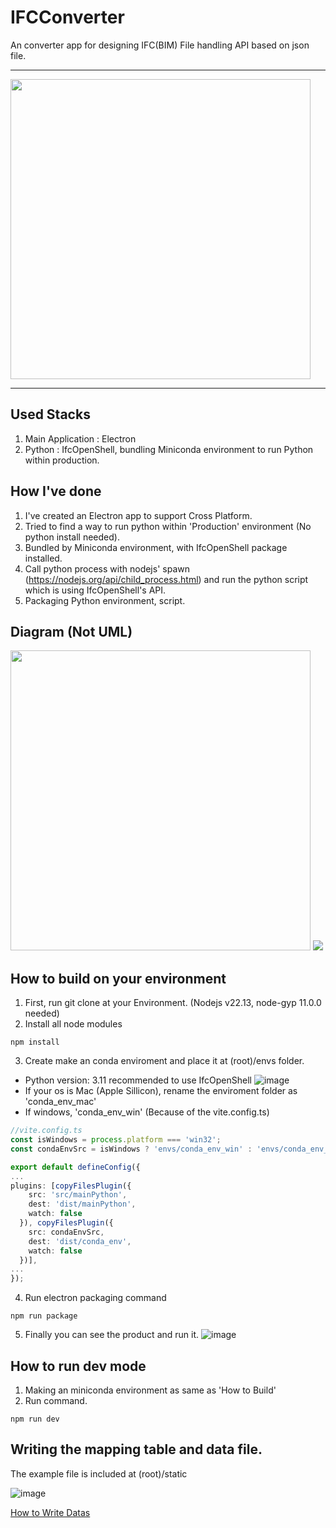# IFCConverter

An converter app for designing IFC(BIM) File handling API based on json file.

---

<img src="https://github.com/user-attachments/assets/100cdeac-7570-4e02-8a7f-35fcec45683b" width="480px">

---

## Used Stacks
1. Main Application : Electron
2. Python : IfcOpenShell, bundling Miniconda environment to run Python within production.

## How I've done
1. I've created an Electron app to support Cross Platform.
2. Tried to find a way to run python within 'Production' environment (No python install needed).
3. Bundled by Miniconda environment, with IfcOpenShell package installed.
4. Call python process with nodejs' spawn (https://nodejs.org/api/child_process.html) and run the python script which is using IfcOpenShell's API.
5. Packaging Python environment, script.

## Diagram (Not UML)
<img src="https://github.com/user-attachments/assets/0ef6456f-15a5-42c1-93d3-73539557916e" width="480px">
<img src="https://github.com/user-attachments/assets/7fb7a261-8002-4a1f-871b-c8ff22c0670e">

## How to build on your environment
1. First, run git clone at your Environment. (Nodejs v22.13, node-gyp 11.0.0 needed)
2. Install all node modules
```shell
npm install
```
3. Create make an conda enviroment and place it at (root)/envs folder.
- Python version: 3.11 recommended to use IfcOpenShell
![image](https://github.com/user-attachments/assets/cfff19b2-c489-4d3d-b13d-bd0e0060b261)
- If your os is Mac (Apple Sillicon), rename the enviroment folder as 'conda_env_mac'
- If windows, 'conda_env_win'
  (Because of the vite.config.ts)

```typescript
//vite.config.ts
const isWindows = process.platform === 'win32';
const condaEnvSrc = isWindows ? 'envs/conda_env_win' : 'envs/conda_env_mac';

export default defineConfig({
...
plugins: [copyFilesPlugin({
    src: 'src/mainPython',
    dest: 'dist/mainPython',
    watch: false
  }), copyFilesPlugin({
    src: condaEnvSrc,
    dest: 'dist/conda_env',
    watch: false
  })],
...
});
```

4. Run electron packaging command
```shell
npm run package
```

5. Finally you can see the product and run it.
![image](https://github.com/user-attachments/assets/d88d141a-7169-4de8-919c-5aa5180d1b16)


## How to run dev mode
1. Making an miniconda environment as same as 'How to Build'
2. Run command.
```shell
npm run dev
```

## Writing the mapping table and data file.
The example file is included at (root)/static

![image](https://github.com/user-attachments/assets/471033ac-a3f7-430e-94d6-0e276fa84f79)

[How to Write Datas](./doc/howtowriteDatas.md)